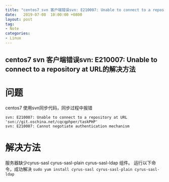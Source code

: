 ```yaml
---
title: "centos7 svn 客户端错误svn: E210007: Unable to connect to a repository at URL的解决方法"
date:   2019-07-08  10:00:00 +0800
layout: post
tag:
- Note
categories:
- Linux
---
```


centos7 svn 客户端错误svn: E210007: Unable to connect to a repository at URL的解决方法
------

# 问题
centos7 使用svn同步代码，同步过程中报错
```
svn: E210007: Unable to connect to a repository at URL 'svn://git.oschina.net/cqcqphper/taskPHP'
svn: E210007: Cannot negotiate authentication mechanism
```
# 解决方法
服务器缺少cyrus-sasl cyrus-sasl-plain cyrus-sasl-ldap 组件。
运行以下命令，成功解决
`sudo yum install cyrus-sasl cyrus-sasl-plain cyrus-sasl-ldap`

